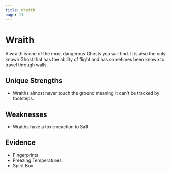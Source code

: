```yaml
---
title: Wraith
page: 11
---
```


# Wraith

A wraith is one of the most dangerous Ghosts you will find. It is also the only known Ghost that has the ability of flight and has sometimes been known to travel through walls.

## Unique Strengths

- Wraiths almost never touch the ground meaning it can't be tracked by footsteps.

## Weaknesses

- Wraiths have a toxic reaction to Salt.

## Evidence

- Fingerprints
- Freezing Temperatures
- Spirit Box
